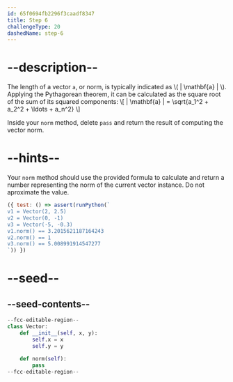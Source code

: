 ```yaml
---
id: 65f0694fb2296f3caadf8347
title: Step 6
challengeType: 20
dashedName: step-6
---
```


# --description--

The length of a vector `a`, or norm, is typically indicated as \\( \| \mathbf{a} \| \\). Applying the Pythagorean theorem, it can be calculated as the square root of the sum of its squared components:
\\[ \| \mathbf{a} \| = \sqrt{a_1^2 + a_2^2 + \ldots + a_n^2}
 \\]

Inside your `norm` method, delete `pass` and return the result of computing the vector norm.

# --hints--

Your `norm` method should use the provided formula to calculate and return a number representing the norm of the current vector instance. Do not aproximate the value.

```js
({ test: () => assert(runPython(`
v1 = Vector(2, 2.5)
v2 = Vector(0, -1)
v3 = Vector(-5, -0.3)
v1.norm() == 3.2015621187164243
v2.norm() == 1
v3.norm() == 5.008991914547277
`)) })
```

# --seed--

## --seed-contents--

```py
--fcc-editable-region--
class Vector:
    def __init__(self, x, y):
        self.x = x
        self.y = y
        
    def norm(self):
        pass
--fcc-editable-region--
```
